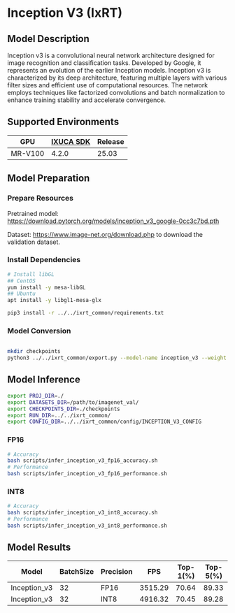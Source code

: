 # Inception V3 (IxRT)

## Model Description

Inception v3 is a convolutional neural network architecture designed for image recognition and classification tasks. Developed by Google, it represents an evolution of the earlier Inception models. Inception v3 is characterized by its deep architecture, featuring multiple layers with various filter sizes and efficient use of computational resources. The network employs techniques like factorized convolutions and batch normalization to enhance training stability and accelerate convergence.

## Supported Environments

| GPU    | [IXUCA SDK](https://gitee.com/deep-spark/deepspark#%E5%A4%A9%E6%95%B0%E6%99%BA%E7%AE%97%E8%BD%AF%E4%BB%B6%E6%A0%88-ixuca) | Release |
|--------|-----------|---------|
| MR-V100 | 4.2.0     |  25.03  |

## Model Preparation

### Prepare Resources

Pretrained model: <https://download.pytorch.org/models/inception_v3_google-0cc3c7bd.pth>

Dataset: <https://www.image-net.org/download.php> to download the validation dataset.

### Install Dependencies

```bash
# Install libGL
## CentOS
yum install -y mesa-libGL
## Ubuntu
apt install -y libgl1-mesa-glx

pip3 install -r ../../ixrt_common/requirements.txt
```

### Model Conversion

```bash

mkdir checkpoints
python3 ../../ixrt_common/export.py --model-name inception_v3 --weight inception_v3_google-0cc3c7bd.pth --output checkpoints/inception_v3.onnx
```

## Model Inference

```bash
export PROJ_DIR=./
export DATASETS_DIR=/path/to/imagenet_val/
export CHECKPOINTS_DIR=./checkpoints
export RUN_DIR=../../ixrt_common/
export CONFIG_DIR=../../ixrt_common/config/INCEPTION_V3_CONFIG
```

### FP16

```bash
# Accuracy
bash scripts/infer_inception_v3_fp16_accuracy.sh
# Performance
bash scripts/infer_inception_v3_fp16_performance.sh
```

### INT8

```bash
# Accuracy
bash scripts/infer_inception_v3_int8_accuracy.sh
# Performance
bash scripts/infer_inception_v3_int8_performance.sh
```

## Model Results

| Model        | BatchSize | Precision | FPS     | Top-1(%) | Top-5(%) |
|--------------|-----------|-----------|---------|----------|----------|
| Inception_v3 | 32        | FP16      | 3515.29 | 70.64    | 89.33    |
| Inception_v3 | 32        | INT8      | 4916.32 | 70.45    | 89.28    |
